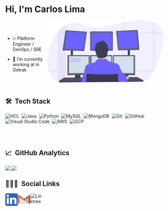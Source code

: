 <h1 align="left">Hi, I'm Carlos Lima</h1>

<img align="right" src="https://github.com/theeedu/theeedu/blob/main/undraw_programming_2svr.svg" width="370"/>

<br><br>

- 🔥 Platform Engineer / DevOps / SRE

- 🔭 I’m currently working at in Getrak

<br><br>

## 🛠 &nbsp;Tech Stack

![HCL](https://img.shields.io/badge/-hcl-05122A?style=flat&logo=hcl)&nbsp;
![Java](https://img.shields.io/badge/-java-05122A?style=flat&logo=java)&nbsp;
![Python](https://img.shields.io/badge/-python-05122A?style=flat&logo=python)&nbsp;
![MySQL](https://img.shields.io/badge/-MySQL-05122A?style=flat&logo=MySQL)&nbsp;
![MongoDB](https://img.shields.io/badge/-mongoDB-05122A?style=flat&logo=mongoDB)&nbsp;
![Git](https://img.shields.io/badge/-Git-05122A?style=flat&logo=git)&nbsp;
![GitHub](https://img.shields.io/badge/-GitHub-05122A?style=flat&logo=github)&nbsp;
![Visual Studio Code](https://img.shields.io/badge/-Visual%20Studio%20Code-05122A?style=flat&logo=visual-studio-code&logoColor=007ACC)&nbsp;
![AWS](https://img.shields.io/badge/-AWS-05122A?style=flat&logo=Amazon)&nbsp;
![GCP](https://img.shields.io/badge/-GCP-05122A?style=flat&logo=Google)&nbsp;

<br><br>

## 📈 &nbsp;GitHub Analytics

<a href="https://github.com/anuraghazra/github-readme-stats">
  <img align="center" src="https://github-readme-stats.vercel.app/api/top-langs/?username=theeedu&layout=compact&theme=blue-green" width="400"/>
</a>
<a href="https://github.com/anuraghazra/convoychat">
  <img align="center" src="https://github-readme-stats.vercel.app/api?username=theeedu&line_height=27&show_icons=true&count_private=true&theme=blue-green" width="400"/>
</a>

## 👨🏽‍💻 &nbsp;Social Links

<a target="_blank" href="https://www.linkedin.com/in/carloselima">
  <img align="left" alt="Linkedin" width="40px" src="https://github.com/theeedu/theeedu/blob/main/linkedin.svg" />
</a>
<a target="_blank" href="mailto:edu1552@gmail.com">
  <img align="left" alt="Gmail" width="40px" src="https://github.com/theeedu/theeedu/blob/main/gmail.svg" />
</a>
<a target="_blank" href="https://linktr.ee/carloselima">
  <img align="left" alt="Linktree" width="40px" src="https://github.com/theeedu/theeedu/blob/main/linktr.svg" />
</a>

